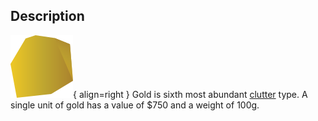 ## Description
![](../static/clutter/clutter-gold.svg "Gold Image"){ align=right }
Gold is sixth most abundant [clutter](/clutter "All Clutter Types") type. A single unit of gold has a value of $750 and a weight of 100g.